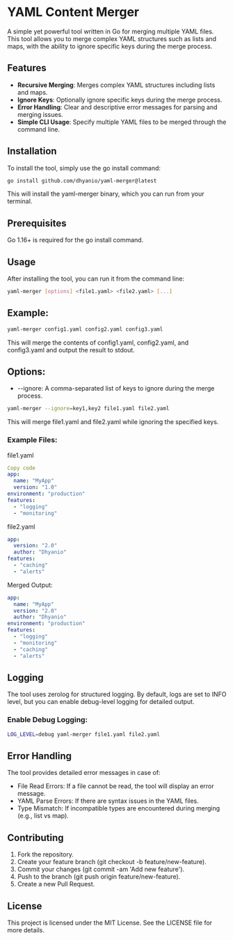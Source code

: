 # YAML Content Merger

A simple yet powerful tool written in Go for merging multiple YAML files. This tool allows you to merge complex YAML structures such as lists and maps, with the ability to ignore specific keys during the merge process.

## Features
- **Recursive Merging**: Merges complex YAML structures including lists and maps.
- **Ignore Keys**: Optionally ignore specific keys during the merge process.
- **Error Handling**: Clear and descriptive error messages for parsing and merging issues.
- **Simple CLI Usage**: Specify multiple YAML files to be merged through the command line.

## Installation
To install the tool, simply use the go install command:

```bash
go install github.com/dhyanio/yaml-merger@latest
```
This will install the yaml-merger binary, which you can run from your terminal.

## Prerequisites
Go 1.16+ is required for the go install command.

## Usage
After installing the tool, you can run it from the command line:

```bash
yaml-merger [options] <file1.yaml> <file2.yaml> [...]
```


## Example:
```bash
yaml-merger config1.yaml config2.yaml config3.yaml
```
This will merge the contents of config1.yaml, config2.yaml, and config3.yaml and output the result to stdout.

## Options:
- --ignore: A comma-separated list of keys to ignore during the merge process.
```bash
yaml-merger --ignore=key1,key2 file1.yaml file2.yaml
```
This will merge file1.yaml and file2.yaml while ignoring the specified keys.

### Example Files:
file1.yaml
```yaml
Copy code
app:
  name: "MyApp"
  version: "1.0"
environment: "production"
features:
  - "logging"
  - "monitoring"
```
file2.yaml

```yaml
app:
  version: "2.0"
  author: "Dhyanio"
features:
  - "caching"
  - "alerts"
```
Merged Output:
```yaml
app:
  name: "MyApp"
  version: "2.0"
  author: "Dhyanio"
environment: "production"
features:
  - "logging"
  - "monitoring"
  - "caching"
  - "alerts"
```
## Logging
The tool uses zerolog for structured logging. By default, logs are set to INFO level, but you can enable debug-level logging for detailed output.

### Enable Debug Logging:
```bash
LOG_LEVEL=debug yaml-merger file1.yaml file2.yaml
```

## Error Handling
The tool provides detailed error messages in case of:

- File Read Errors: If a file cannot be read, the tool will display an error message.
- YAML Parse Errors: If there are syntax issues in the YAML files.
- Type Mismatch: If incompatible types are encountered during merging (e.g., list vs map).

## Contributing

1. Fork the repository.
2. Create your feature branch (git checkout -b feature/new-feature).
3. Commit your changes (git commit -am 'Add new feature').
4. Push to the branch (git push origin feature/new-feature).
5. Create a new Pull Request.

## License
This project is licensed under the MIT License. See the LICENSE file for more details.
